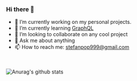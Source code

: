 <!---
<div align="center">
  <img width="440" height="380" src="https://github.com/stefanselftaught/stefanselftaught/blob/master/brah.jpg" alt="profile image" />
</div>
-->

### Hi there 👋
- 🔭 I’m currently working on my personal projects.
- 🌱 I’m currently learning <a href="https://graphql.org/" target="_blank">GraphQL</a>
- 👯 I’m looking to collaborate on any cool project
- 💬 Ask me about anything
- 📫 How to reach me: <stefanpop999@gmail.com>

<br />

![Anurag's github stats](https://github-readme-stats.vercel.app/api?username=stefanselftaught&show_icons=true&line_height=28)


